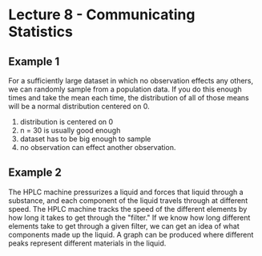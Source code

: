 # Lecture 8 - Communicating Statistics

## Example 1

For a sufficiently large dataset in which no observation effects any others, we can randomly sample from a population data. If you do this enough times and take the mean each time, the distribution of all of those means will be a normal distribution centered on 0.

1. distribution is centered on 0
2. n = 30 is usually good enough
3. dataset has to be big enough to sample 
4. no observation can effect another observation.

## Example 2

The HPLC machine pressurizes a liquid and forces that liquid through a substance, and each component of the liquid travels through at different speed. The HPLC machine tracks the speed of the different elements by how long it takes to get through the "filter." If we know how long different elements take to get through a given filter, we can get an idea of what components made up the liquid. A graph can be produced where different peaks represent different materials in the liquid.
